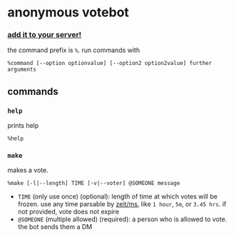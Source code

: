 # anonymous votebot

### [add it to your server!](https://discordapp.com/api/oauth2/authorize?client_id=505471909941739546&scope=bot&permissions=2112)

the command prefix is `%`. run commands with
```
%command [--option optionvalue] [--option2 option2value] further arguments
```

## commands

### `help`

prints help

```
%help
```

### `make`

makes a vote.

```
%make [-l|--length] TIME [-v|--voter] @SOMEONE message
```

* `TIME` (only use once) (optional): length of time at which votes will be frozen. use any time parsable by [zeit/ms](https://github.com/zeit/ms), like `1 hour`, `5m`, or `3.45 hrs`. if not provided, vote does not expire
* `@SOMEONE` (multiple allowed) (required): a person who is allowed to vote. the bot sends them a DM
